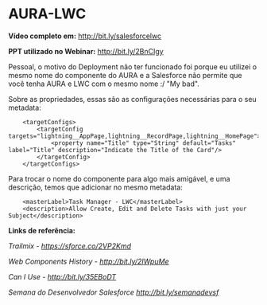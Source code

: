 # AURA-LWC

**Vídeo completo em:** http://bit.ly/salesforcelwc

**PPT utilizado no Webinar:** http://bit.ly/2BnCIgy

Pessoal, o motivo do Deployment não ter funcionado foi porque eu utilizei o mesmo nome do componente do AURA e a Salesforce não permite que você tenha AURA e LWC com o mesmo nome :/ "My bad".

Sobre as propriedades, essas são as configurações necessárias para o seu metadata:

```
    <targetConfigs>
        <targetConfig targets="lightning__AppPage,lightning__RecordPage,lightning__HomePage">
            <property name="Title" type="String" default="Tasks" label="Title" description="Indicate the Title of the Card"/>
        </targetConfig>
    </targetConfigs>
```

Para trocar o nome do componente para algo mais amigável, e uma descrição, temos que adicionar no mesmo metadata:

```
    <masterLabel>Task Manager - LWC</masterLabel>
    <description>Allow Create, Edit and Delete Tasks with just your Subject</description>
```



**Links de referência:**

*Trailmix - https://sforce.co/2VP2Kmd*

*Web Components History - http://bit.ly/2IWpuMe*

*Can I Use - http://bit.ly/35EBoDT*

*Semana do Desenvolvedor Salesforce http://bit.ly/semanadevsf*
